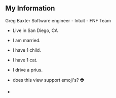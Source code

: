 ## My Information

Greg Baxter
Software engineer - Intuit - FNF Team

- Live in San Diego, CA

- I am married.
- I have 1 child.
- I have 1 cat.

- I drive a prius.
- does this view support emoji's? :alien:
- 
